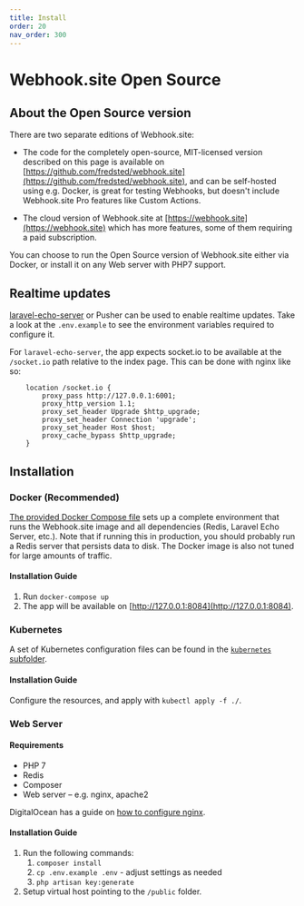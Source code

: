 ```yaml
---
title: Install
order: 20
nav_order: 300
---
```


# Webhook.site Open Source

## About the Open Source version

There are two separate editions of Webhook.site: 

* The code for the completely open-source, MIT-licensed version described on this page is available on [https://github.com/fredsted/webhook.site](https://github.com/fredsted/webhook.site), and can be self-hosted using e.g. Docker, is great for testing Webhooks, but doesn't include Webhook.site Pro features like Custom Actions.

* The cloud version of Webhook.site at [https://webhook.site](https://webhook.site) which has more features, some of them requiring a paid subscription.

You can choose to run the Open Source version of Webhook.site either via Docker, or install it on any Web server with PHP7 support. 

## Realtime updates

[laravel-echo-server](https://github.com/tlaverdure/laravel-echo-server) or Pusher can be used to enable realtime updates. Take a look at the `.env.example` to see the environment variables required to configure it.

For `laravel-echo-server`, the app expects socket.io to be available at the `/socket.io` path relative to the index page. This can be done with nginx like so:

```
    location /socket.io {
        proxy_pass http://127.0.0.1:6001;
        proxy_http_version 1.1;
        proxy_set_header Upgrade $http_upgrade;
        proxy_set_header Connection 'upgrade';
        proxy_set_header Host $host;
        proxy_cache_bypass $http_upgrade;
    }
```

## Installation

### Docker (Recommended)

[The provided Docker Compose file](https://github.com/fredsted/webhook.site/blob/master/docker-compose.yml) sets up a complete environment that runs the Webhook.site image and all dependencies (Redis, Laravel Echo Server, etc.). Note that if running this in production, you should probably run a Redis server that persists data to disk. The Docker image is also not tuned for large amounts of traffic.

#### Installation Guide

1. Run `docker-compose up`
2. The app will be available on [http://127.0.0.1:8084](http://127.0.0.1:8084).

### Kubernetes

A set of Kubernetes configuration files can be found in the [`kubernetes` subfolder](https://github.com/fredsted/webhook.site/tree/master/kubernetes). 

#### Installation Guide

Configure the resources, and apply with `kubectl apply -f ./`.

### Web Server

#### Requirements

* PHP 7
* Redis
* Composer
* Web server – e.g. nginx, apache2

DigitalOcean has a guide on [how to configure nginx](https://www.digitalocean.com/community/tutorials/how-to-deploy-a-laravel-application-with-nginx-on-ubuntu-16-04#step-5-—-configuring-nginx).

#### Installation Guide

1. Run the following commands:
   1. `composer install`
   2. `cp .env.example .env` - adjust settings as needed
   3. `php artisan key:generate`
2. Setup virtual host pointing to the `/public` folder. 

